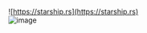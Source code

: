 ![https://starship.rs](https://starship.rs)  
![image](https://user-images.githubusercontent.com/71184810/205438414-a4c981f1-4c25-4d82-8655-cbcc2a94df4e.png)
